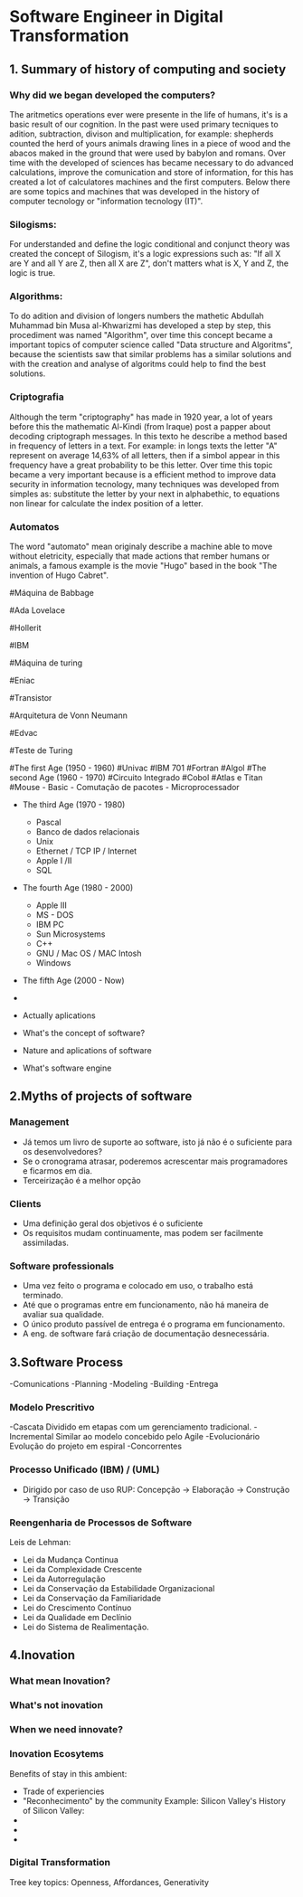 # **Software Engineer in Digital Transformation**

## 1. Summary of history of computing and society

  ### Why did we began developed the computers?
  
  The aritmetics operations ever were presente in the life of humans, it's is a basic result of our cognition. In the past were used primary tecniques to adition, subtraction, divison and multiplication, for example: shepherds counted the herd of yours animals drawing lines in a piece of wood and the abacos maked in the ground that were used by babylon and romans. Over time with the developed of sciences has became necessary to do advanced calculations, improve the comunication and store of information, for this has created a lot of calculatores machines and the first computers. Below there are some topics and machines that was developed in the history of computer tecnology or "information tecnology (IT)".
      
  ### Silogisms:
  For understanded and define the logic conditional and conjunct theory was created the concept of Silogism, it's a logic expressions such as: "If all X are Y and all Y are Z, then all X are Z", don't matters what is X, Y and Z, the logic is true.

  ### Algorithms:
  To do adition and division of longers numbers the mathetic Abdullah Muhammad bin Musa al-Khwarizmi has developed a step by step, this procediment was named "Algorithm", over time this concept became a important topics of computer science called "Data structure and Algoritms", because the scientists saw that similar problems has a similar solutions and with the creation and analyse of algoritms could help to find the best solutions. 

  ### Criptografia
  Although the term "criptography" has made in 1920 year, a lot of years before this the mathematic Al-Kindi (from Iraque) post a papper about decoding criptograph messages. In this texto he describe a method based in frequency of letters in a text. For example: in longs texts the letter "A" represent on average 14,63% of all letters, then if a simbol appear in this frequency have a great probability to be this letter.
  Over time this topic became a very important because is a efficient method to improve data security in information tecnology, many techniques was developed from simples as: substitute the letter by your next in alphabethic, to equations non linear for calculate the index position of a letter.  

### Automatos
  The word "automato" mean originaly describe a machine able to move without eletricity, especially that made actions that rember humans or animals, a famous example is the movie "Hugo" based in the book "The invention of Hugo Cabret".
  

#Máquina de Babbage

#Ada Lovelace

#Hollerit

#IBM

#Máquina de turing

#Eniac

#Transistor

#Arquitetura de Vonn Neumann

#Edvac

#Teste de Turing  

#The first Age (1950 - 1960)
#Univac
#IBM 701
#Fortran
#Algol
#The second Age (1960 - 1970)
#Circuito Integrado
#Cobol
#Atlas e Titan
#Mouse
      - Basic
      - Comutação de pacotes
      - Microprocessador
  - The third Age (1970 - 1980)
      - Pascal
      - Banco de dados relacionais
      - Unix
      - Ethernet / TCP IP / Internet
      - Apple I /II
      - SQL
  - The fourth Age (1980 - 2000)
      - Apple III
      - MS - DOS
      - IBM PC
      - Sun Microsystems
      - C++
      - GNU / Mac OS / MAC Intosh
      - Windows
  - The fifth Age (2000 - Now)
  - 
  - Actually aplications
 
- What's the concept of software?

- Nature and aplications of software

- What's software engine

## 2.Myths of projects of software

### Management
- Já temos um livro de suporte ao software, isto já não é o suficiente para os desenvolvedores?
- Se o cronograma atrasar, poderemos acrescentar mais programadores e ficarmos em dia.
- Terceirização é a melhor opção

### Clients
- Uma definição geral dos objetivos é o suficiente
- Os requisitos mudam continuamente, mas podem ser facilmente assimiladas.

### Software professionals
- Uma vez feito o programa e colocado em uso, o trabalho está terminado.
- Até que o programas entre em funcionamento, não há maneira de avaliar sua qualidade.
- O único produto passível de entrega é o programa em funcionamento.
- A eng. de software fará criação de documentação desnecessária.

## 3.Software Process
-Comunications
-Planning
-Modeling
-Building
-Entrega

### Modelo Prescritivo
-Cascata
  Dividido em etapas com um gerenciamento tradicional.
-Incremental
  Similar ao modelo concebido pelo Agile
-Evolucionário
  Evolução do projeto em espiral
-Concorrentes


### Processo Unificado (IBM) / (UML)
- Dirigido por caso de uso
RUP: Concepção -> Elaboração -> Construção -> Transição


### Reengenharia de Processos de Software
Leis de Lehman:
- Lei da Mudança Continua
- Lei da Complexidade Crescente
- Lei da Autorregulação
- Lei da Conservação da Estabilidade Organizacional
- Lei da Conservação da Familiaridade
- Lei do Crescimento Contínuo
- Lei da Qualidade em Declínio
- Lei do Sistema de Realimentação.


## 4.Inovation
### What mean Inovation?
### What's not inovation
### When we need innovate?

### Inovation Ecosytems
Benefits of stay in this ambient:
- Trade of experiencies
- "Reconhecimento" by the community
Example: Silicon Valley's
History of Silicon Valley:
-
-
-


### Digital Transformation
Tree key topics: Openness, Affordances, Generativity

